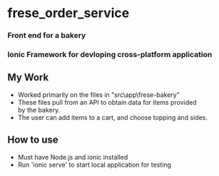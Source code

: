 # frese_order_service
### Front end for a bakery
### Ionic Framework for devloping cross-platform application
## My Work
* Worked primarily on the files in "src\app\frese-bakery"
* These files pull from an API to obtain data for items provided<br>
by the bakery.
* The user can add items to a cart, and choose topping and sides.

## How to use
* Must have Node.js and ionic installed
* Run 'ionic serve' to start local application for testing
